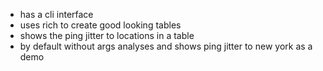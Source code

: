 - has a cli interface
- uses rich to create good looking tables
- shows the ping jitter to locations in a table
- by default without args analyses and shows ping jitter to new york as a demo
